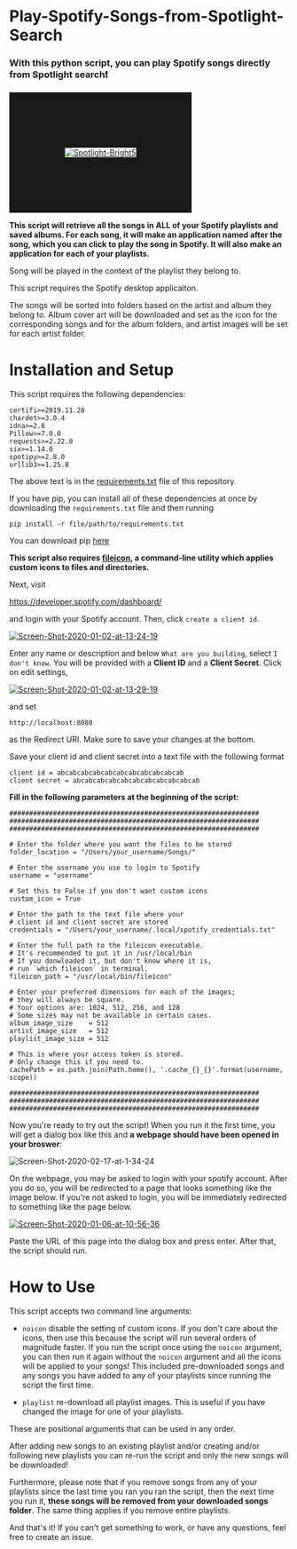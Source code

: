 # Play-Spotify-Songs-from-Spotlight-Search

### With this python script, you can play Spotify songs directly from Spotlight search:heavy_exclamation_mark:

<a href="https://ibb.co/tBQWfCt"><img src="https://i.ibb.co/b1Q8hdZ/Spotlight-Bright5.gif" alt="Spotlight-Bright5" border="100"></a>

**This script will retrieve all the songs in ALL of your Spotify playlists and saved albums. For each song, it will make an application named after the song, which you can click to play the song in Spotify. It will also make an application for each of your playlists.**

Song will be played in the context of the playlist they belong to.

This script requires the Spotify desktop applicaiton.

The songs will be sorted into folders based on the artist and album they belong to. Album cover art will be downloaded and set as the icon for the corresponding songs and for the album folders, and artist images will be set for each artist folder.

# Installation and Setup

This script requires the following dependencies:
```
certifi>=2019.11.28
chardet>=3.0.4
idna>=2.8
Pillow>=7.0.0
requests>=2.22.0
six>=1.14.0
spotipy>=2.8.0
urllib3>=1.25.8
```
The above text is in the [requirements.txt](https://github.com/Peter-Schorn/Play-Spotify-Songs-from-Spotlight-Search/blob/master/requirements.txt) file of this repository.

If you have pip, you can install all of these dependencies at once by downloading the `requirements.txt` file and then running
```
pip install -r file/path/to/requirements.txt
```
You can download pip [here](https://pip.pypa.io/en/stable/installing/)

**This script also requires [fileicon](https://github.com/mklement0/fileicon), a command-line utility which applies custom icons to files and directories.**

Next, visit

https://developer.spotify.com/dashboard/

and login with your Spotify account. Then, click `create a client id`.  

<a href="https://ibb.co/0DJBt4G"><img src="https://i.ibb.co/4mNsdvV/Screen-Shot-2020-01-02-at-13-24-19.png" alt="Screen-Shot-2020-01-02-at-13-24-19" border="0"></a>

Enter any name or description and below `What are you building`, select `I don't know`. You will be provided with a **Client ID** and a **Client Secret**. Click on edit settings, 

<a href="https://ibb.co/MZ250x4"><img src="https://i.ibb.co/Xj2kRrg/Screen-Shot-2020-01-02-at-13-29-19.png" alt="Screen-Shot-2020-01-02-at-13-29-19" border="0"></a>

and set 
```
http://localhost:8080
```
as the Redirect URI. Make sure to save your changes at the bottom.

Save your client id and client secret into a text file with the following format
```
client id = abcabcabcabcabcabcabcabcabcabcab
client secret = abcabcabcabcabcabcabcabcabcabcab
```

**Fill in the following parameters at the beginning of the script:**
```
###############################################################
###############################################################
###############################################################

# Enter the folder where you want the files to be stored
folder_location = "/Users/your_username/Songs/"

# Enter the username you use to login to Spotify
username = "username"

# Set this to False if you don't want custom icons
custom_icon = True

# Enter the path to the text file where your
# client id and client secret are stored
credentials = "/Users/your_username/.local/spotify_credentials.txt"

# Enter the full path to the fileicon executable.
# It's recommended to put it in /usr/local/bin
# If you donwloaded it, but don't know where it is,
# run `which fileicon` in terminal.
fileicon_path = "/usr/local/bin/fileicon"

# Enter your preferred dimensions for each of the images;
# they will always be square.
# Your options are: 1024, 512, 256, and 128
# Some sizes may not be available in certain cases.
album_image_size    = 512
artist_image_size   = 512
playlist_image_size = 512

# This is where your access token is stored.
# Only change this if you need to.
cachePath = os.path.join(Path.home(), '.cache_{}_{}'.format(username, scope))

###############################################################
###############################################################
###############################################################
```

Now you're ready to try out the script! When you run it the first time, you will get a dialog box like this and **a webpage should have been opened in your broswer**:

<img src="https://i.ibb.co/zxXZJHc/Screen-Shot-2020-02-17-at-1-34-24.png" alt="Screen-Shot-2020-02-17-at-1-34-24" border="0">

On the webpage, you may be asked to login with your spotify account. After you do so, you will be redirected to a page that looks something like the image below. If you're not asked to login, you will be immediately redirected to something like the page below.

<a href="https://ibb.co/GFR5JTX"><img src="https://i.ibb.co/KmWrGwY/Screen-Shot-2020-01-06-at-10-56-36.png" alt="Screen-Shot-2020-01-06-at-10-56-36" border="0"></a>

Paste the URL of this page into the dialog box and press enter. After that, the script should run. 

# How to Use

This script accepts two command line arguments: 

 - `noicon` disable the setting of custom icons. If you don't care about the icons, then use this because the script will run several orders of magnitude faster. If you run the script once using the `noicon` argument, you can then run it again without the `noicon` argument and all the icons will be applied to your songs! This included pre-downloaded songs and any songs you have added to any of your playlists since running the script the first time.
 
 - `playlist` re-download all playlist images. This is useful if you have changed the image for one of your playlists.
 
These are positional arguments that can be used in any order.
 

After adding new songs to an existing playlist and/or creating and/or following new playlists you can re-run the script and only the new songs will be downloaded!

Furthermore, please note that if you remove songs from any of your playlists since the last time you ran you ran the script, then the next time you run it, **these songs will be removed from your downloaded songs folder**. The same thing applies if you remove entire playlists.


And that's it! If you can't get something to work, or have any questions, feel free to create an issue.
